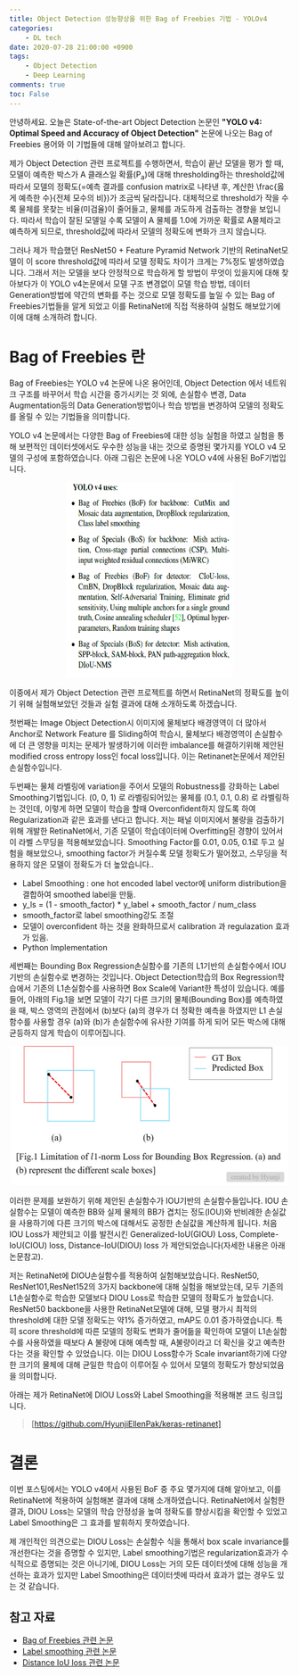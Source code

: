 ```yaml
---
title: Object Detection 성능향상을 위한 Bag of Freebies 기법 - YOLOv4
categories:
    - DL tech
date: 2020-07-28 21:00:00 +0900
tags: 
    - Object Detection
    - Deep Learning    
comments: true
toc: False
---
```

안녕하세요. 오늘은 State-of-the-art Object Detection 논문인 **"YOLO v4: Optimal Speed and Accuracy of Object Detection"** 논문에 나오는 Bag of Freebies 용어와 이 기법들에 대해 알아보려고 합니다. 

제가 Object Detection 관련 프로젝트를 수행하면서, 학습이 끝난 모델을 평가 할 때, 모델이 예측한 박스가 A 클래스일 확률(P<sub>a</sub>)에 대해 thresholding하는 threshold값에 따라서 모델의 정확도(=예측 결과를 confusion matrix로 나타낸 후, 계산한 \frac{옳게 예측한 수}{전체 모수의 비})가 조금씩 달라집니다. 
대체적으로 threshold가 작을 수록 물체를 못찾는 비율(미검율)이 줄어들고, 물체를 과도하게 검출하는 경향을 보입니다. 따라서 학습이 잘된 모델일 수록 모델이 A 물체를 1.0에 가까운 확률로 A물체라고 예측하게 되므로, threshold값에 따라서 모델의 정확도에 변화가 크지 않습니다.

그러나 제가 학습했던 ResNet50 + Feature Pyramid Network 기반의 RetinaNet모델이 이 score threshold값에 따라서 모델 정확도 차이가 크게는 7%정도 발생하였습니다. 그래서 저는 모델을 보다 안정적으로 학습하게 할 방법이 무엇이 있을지에 대해 찾아보다가 이 YOLO v4논문에서 모델 구조 변경없이 
모델 학습 방법, 데이터 Generation방법에 약간의 변화를 주는 것으로 모델 정확도를 높일 수 있는 Bag of Freebies기법들을 알게 되었고 이를 RetinaNet에 직접 적용하여 실험도 해보았기에 이에 대해 소개하려 합니다.
 
 
Bag of Freebies 란
=========================================================================================
Bag of Freebies는 YOLO v4 논문에 나온 용어인데, Object Detection 에서 네트워크 구조를 바꾸어서 학습 시간을 증가시키는 것 외에,
 손실함수 변경, Data Augmentation등의 Data Generation방법이나 학습 방법을 변경하여 모델의 정확도를 올릴 수 있는 기법들을 의미합니다. 
 
 YOLO v4 논문에서는 다양한 Bag of Freebies에 대한 성능 실험을 하였고 실험을 통해 보편적인 데이터셋에서도 우수한 성능을 내는 것으로 증명된 몇가지를 YOLO v4 모델의 구성에 포함하였습니다. 아래 그림은 논문에 나온 YOLO v4에 사용된 BoF기법입니다.
 <center><img src="/assets/images/bagoffreebies.png" width="300" height="350"></center> 
 
 이중에서 제가 Object Detection 관련 프로젝트를 하면서 RetinaNet의 정확도를 높이기 위해 실험해보았던 것들과 실험 결과에 대해 소개하도록 하겠습니다.     
   
첫번째는 Image Object Detection시 이미지에 물체보다 배경영역이 더 많아서 Anchor로 Network Feature 를 Sliding하여 학습시,
물체보다 배경영역이 손실함수에 더 큰 영향을 미치는 문제가 발생하기에 이러한 imbalance를 해결하기위해 제안된 modified cross entropy loss인 focal loss입니다. 이는 Retinanet논문에서 제안된 손실함수입니다.

두번째는 물체 라벨링에 variation을 주어서 모델의 Robustness를 강화하는 Label Smoothing기법입니다. (0, 0, 1) 로 라벨링되어있는 물체를 (0.1, 0.1, 0.8) 로 라벨링하는 것인데, 이렇게 하면 모델이 학습을 할때 Overconfident하지 않도록 하여 Regularization과 같은 효과를 낸다고 합니다.
저는 패널 이미지에서 불량을 검출하기 위해 개발한 RetinaNet에서, 기존 모델이 학습데이터에 Overfitting된 경향이 있어서 이 라벨 스무딩을 적용해보았습니다. 
Smoothing Factor를 0.01, 0.05, 0.1로 두고 실험을 해보았으나, smoothing factor가 커질수록 모델 정확도가 떨어졌고, 스무딩을 적용하지 않은 모델이 정확도가 더 높았습니다..
     
- Label Smoothing : one hot encoded label vector에 uniform distribution을 결합하여 smoothed label을 만듦.        
- y_ls  = (1 - smooth_factor) * y_label + smooth_factor / num_class
- smooth_factor로 label smoothing강도 조절
- 모델이 overconfident 하는 것을 완화하므로서 calibration 과 regulazation 효과가 있음.
- Python Implementation
 <script src="https://gist.github.com/HyunjiEllenPak/dc45cc37fcc28eaac6288fd4b3c019e2.js"></script> 

세번째는 Bounding Box Regression손실함수를 기존의 L1기반의 손실함수에서 IOU기반의 손실함수로 변경하는 것입니다. Object Detection학습의 Box Regression학습에서 기존의 L1손실함수를 사용하면 Box Scale에 Variant한 특성이 있습니다. 
예를 들어, 아래의 Fig.1을 보면 모델이 각기 다른 크기의 물체(Bounding Box)를 예측하였을 때, 박스 영역의 관점에서 (b)보다 (a)의 경우가 더 정확한 예측을 하였지만 L1 손실함수를 사용할 경우 (a)와 (b)가 손실함수에 유사한 기여를 하게 되어 모든 박스에 대해 균등하지 않게 학습이 이루어집니다. 
<center><img src="/assets/images/mse_problem.jpg" width="500" height="250"></center>

이러한 문제를 보완하기 위해 제안된 손실함수가 IOU기반의 손실함수들입니다. IOU 손실함수는 모델이 예측한 BB와 실제 물체의 BB가 겹치는 정도(IOU)와 반비례한 손실값을 사용하기에 다른 크기의 박스에 대해서도 공정한 손실값을 계산하게 됩니다. 
처음 IOU Loss가 제안되고 이를 발전시킨 Generalized-IoU(GIOU) Loss, Complete-IoU(CIOU) loss, Distance-IoU(DIOU) loss 가 제안되었습니다(자세한 내용은 아래 논문참고). 
 
저는 RetinaNet에 DIOU손실함수를 적용하여 실험해보았습니다. ResNet50, ResNet101,ResNet152의 3가지 backbone에 대해 실험을 해보았는데, 모두 기존의 L1손실함수로 학습한 모델보다 DIOU Loss로 학습한 모델의 정확도가 높았습니다. 
 ResNet50 backbone을 사용한 RetinaNet모델에 대해, 모델 평가시 최적의 threshold에 대한 모델 정확도는 약1% 증가하였고, mAP도 0.01 증가하였습니다. 
 특히 score threshold에 따른 모델의 정확도 변화가 줄어듦을 확인하여 모델이 L1손실함수를 사용하였을 때보다 A 불량에 대해 예측할 때, A불량이라고 더 확신을 갖고 예측한다는 것을 확인할 수 있었습니다. 이는 DIOU Loss함수가 Scale invariant하기에 다양한 크기의 물체에 대해 균일한 학습이 이루어질 수 있어서 모델의 정확도가 향상되었음을 의미합니다.         

 아래는 제가 RetinaNet에 DIOU Loss와 Label Smoothing을 적용해본 코드 링크입니다.
> [https://github.com/HyunjiEllenPak/keras-retinanet]

결론 
==============
이번 포스팅에서는 YOLO v4에서 사용된 BoF 중 주요 몇가지에 대해 알아보고, 이를 RetinaNet에 적용하여 실험해본 결과에 대해 소개하였습니다. 
RetinaNet에서 실험한 결과, DIOU Loss는 모델의 학습 안정성을 높여 정확도를 향상시킴을 확인할 수 있었고 Label Smoothing은 그 효과를 발휘하지 못하였습니다. 

제 개인적인 의견으로는 DIOU Loss는 손실함수 식을 통해서 box scale invariance를 개선한다는 것을 증명할 수 있지만, 
Label smoothing기법은 regularization효과가 수식적으로 증명되는 것은 아니기에, DIOU Loss는 거의 모든 데이터셋에 대해 성능을 개선하는 효과가 있지만 Label Smoothing은 데이터셋에 따라서 효과가 없는 경우도 있는 것 같습니다.  
      
    
 
 참고 자료
-----------------------------------------------------------------------
 - [Bag of Freebies 관련 논문](https://arxiv.org/pdf/2004.10934.pdf)
 - [Label smoothing 관련 논문](https://www.cv-foundation.org/openaccess/content_cvpr_2016/papers/Szegedy_Rethinking_the_Inception_CVPR_2016_paper.pdf)
 - [Distance IoU loss 관련 논문](https://arxiv.org/pdf/1911.08287.pdf)